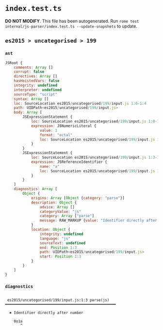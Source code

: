 # `index.test.ts`

**DO NOT MODIFY**. This file has been autogenerated. Run `rome test internal/js-parser/index.test.ts --update-snapshots` to update.

## `es2015 > uncategorised > 199`

### `ast`

```javascript
JSRoot {
	comments: Array []
	corrupt: false
	directives: Array []
	hasHoistedVars: false
	integrity: undefined
	interpreter: undefined
	sourceType: "script"
	syntax: Array []
	loc: SourceLocation es2015/uncategorised/199/input.js 1:0-1:4
	path: UIDPath<es2015/uncategorised/199/input.js>
	body: Array [
		JSExpressionStatement {
			loc: SourceLocation es2015/uncategorised/199/input.js 1:0-1:3
			expression: JSNumericLiteral {
				value: 1
				format: "octal"
				loc: SourceLocation es2015/uncategorised/199/input.js 1:0-1:3
			}
		}
		JSExpressionStatement {
			loc: SourceLocation es2015/uncategorised/199/input.js 1:3-1:4
			expression: JSReferenceIdentifier {
				name: "a"
				loc: SourceLocation es2015/uncategorised/199/input.js 1:3-1:4 (a)
			}
		}
	]
	diagnostics: Array [
		Object {
			origins: Array [Object {category: "parse"}]
			description: Object {
				advice: Array []
				categoryValue: "js"
				category: Array ["parse"]
				message: RAW_MARKUP {value: "Identifier directly after number"}
			}
			location: Object {
				integrity: undefined
				language: "js"
				sourceText: undefined
				end: Position 1:3
				path: UIDPath<es2015/uncategorised/199/input.js>
				start: Position 1:3
			}
		}
	]
}
```

### `diagnostics`

```

 es2015/uncategorised/199/input.js:1:3 parse(js) ━━━━━━━━━━━━━━━━━━━━━━━━━━━━━━━━━━━━━━━━━━━━━━━━━━━

  ✖ Identifier directly after number

    0o1a
       ^


```
